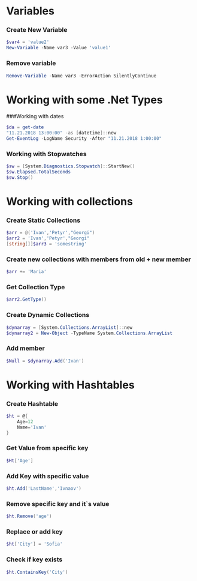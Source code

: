 ﻿# Variables

### Create New Variable
```powershell
$var4 = 'value2'
New-Variable -Name var3 -Value 'value1'
```

### Remove variable
```powershell
Remove-Variable -Name var3 -ErrorAction SilentlyContinue
```

# Working with some .Net Types

###Working with dates
```powershell
$da = get-date
"11.21.2018 13:00:00" -as [datetime]::new
Get-EventLog -LogName Security -After "11.21.2018 1:00:00"
```

### Working with Stopwatches
```powershell
$sw = [System.Diagnostics.Stopwatch]::StartNew()
$sw.Elapsed.TotalSeconds
$sw.Stop()
```

# Working with collections

### Create Static Collections
```powershell
$arr = @('Ivan','Petyr',"Georgi")
$arr2 = 'Ivan','Petyr',"Georgi"
[string[]]$arr3 = 'somestring'
```

### Create new collections with members from old + new member
```powershell
$arr += 'Maria'
```

### Get Collection Type
```powershell
$arr2.GetType()
```

### Create Dynamic Collections
```powershell
$dynarray = [System.Collections.ArrayList]::new
$dynarray2 = New-Object -TypeName System.Collections.ArrayList
```

### Add member
```powershell
$Null = $dynarray.Add('Ivan')
```

# Working with Hashtables

### Create Hashtable
```powershell
$ht = @{
    Age=12
    Name='Ivan'
}
```

### Get Value from specific key
```powershell
$Ht['Age']
```

### Add Key with specific value
```powershell
$ht.Add('LastName','Ivnaov')
```

### Remove specific key and it`s value
```powershell
$ht.Remove('age')
```

### Replace or add key
```powershell
$ht['City'] = 'Sofia'
```

### Check if key exists
```powershell
$ht.ContainsKey('City')
```

